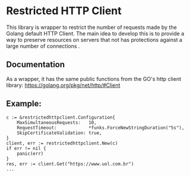 # Restricted HTTP Client
This library is wrapper to restrict the number of requests made by the Golang default HTTP Client. The main idea to develop this is to provide a way to preserve resources on servers that not has protections against a large number of connections .

## Documentation
As a wrapper, it has the same public functions from the GO's http client library:
https://golang.org/pkg/net/http/#Client

## Example:
```
c := &restrictedhttpclient.Configuration{
	MaxSimultaneousRequests:   10,
	RequestTimeout:            *funks.ForceNewStringDuration("5s"),
	SkipCertificateValidation: true,
}
client, err := restrictedhttpclient.New(c)
if err != nil {
    panic(err)
}
res, err := client.Get("https://www.uol.com.br")
...
```